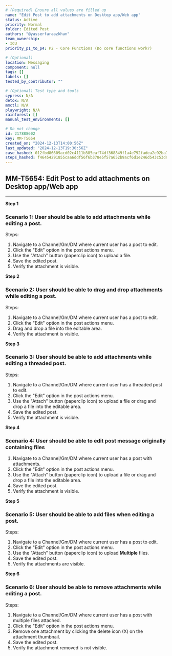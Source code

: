 ```yaml
---
# (Required) Ensure all values are filled up
name: "Edit Post to add attachments on Desktop app/Web app"
status: Active
priority: Normal
folder: Edited Post
authors: "@yasserfaraazkhan"
team_ownership:
- ICU
priority_p1_to_p4: P2 - Core Functions (Do core functions work?)

# (Optional)
location: Messaging
component: null
tags: []
labels: []
tested_by_contributor: ""

# (Optional) Test type and tools
cypress: N/A
detox: N/A
mmctl: N/A
playwright: N/A
rainforest: []
manual_test_environments: []

# Do not change
id: 217888602
key: MM-T5654
created_on: "2024-12-13T14:00:56Z"
last_updated: "2024-12-13T19:30:56Z"
case_hashed: 012fbd86609acd02c4111b385eaf74df368849f1a4e792fadea2e92ba7a61b510da957a2852ae8491e3896031e5adeea
steps_hashed: f46454291855caa6ddf56f6b378e5f57a652b9acf6d1e246d543c53d92b15b4f41fe54af648a3ae1ed2a94f7eadb75eb
---
```


<!-- (Auto-generated) Based on frontmatter's "key" and "name" -->

## MM-T5654: Edit Post to add attachments on Desktop app/Web app

---

**Step 1**

### Scenario 1: User should be able to add attachments while editing a post.

Steps:

1. Navigate to a Channel/Gm/DM where current user has a post to edit.
2. Click the "Edit" option in the post actions menu.
3. Use the "Attach" button (paperclip icon) to upload a file.
4. Save the edited post.
5. Verify the attachment is visible.

**Step 2**

### Scenario 2: User should be able to drag and drop attachments while editing a post.

Steps:

1. Navigate to a Channel/Gm/DM where current user has a post to edit.
2. Click the "Edit" option in the post actions menu.
3. Drag and drop a file into the editable area.
4. Verify the attachment is visible.

**Step 3**

### Scenario 3: User should be able to add attachments while editing a threaded post.

Steps:

1. Navigate to a Channel/Gm/DM where current user has a threaded post to edit.
2. Click the "Edit" option in the post actions menu.
3. Use the "Attach" button (paperclip icon) to upload a file or drag and drop a file into the editable area.
4. Save the edited post.
5. Verify the attachment is visible.

**Step 4**

### Scenario 4: User should be able to edit post message originally containing files

1. Navigate to a Channel/Gm/DM where current user has a post with attachments.
2. Click the "Edit" option in the post actions menu.
3. Use the "Attach" button (paperclip icon) to upload a file or drag and drop a file into the editable area.
4. Save the edited post.
5. Verify the attachment is visible.

**Step 5**

### Scenario 5: User should be able to add files when editing a post.

Steps:

1. Navigate to a Channel/Gm/DM where current user has a post to edit.
2. Click the "Edit" option in the post actions menu.
3. Use the "Attach" button (paperclip icon) to upload **Multiple** files.
4. Save the edited post.
5. Verify the attachments are visible.

**Step 6**

### Scenario 6: User should be able to remove attachments while editing a post.

Steps:

1. Navigate to a Channel/Gm/DM where current user has a post with multiple files attached.
2. Click the "Edit" option in the post actions menu.
3. Remove one attachment by clicking the delete icon (X) on the attachment thumbnail.
4. Save the edited post.
5. Verify the attachment removed is not visible.
